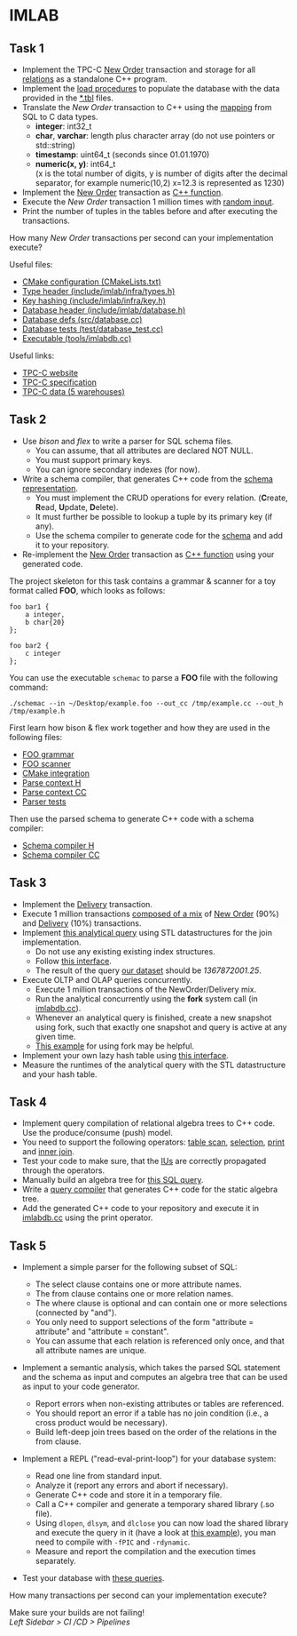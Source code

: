 # IMLAB

## Task 1

* Implement the TPC-C [New Order](/data/new_order.sql) transaction and storage for all [relations](/data/schema.sql) as a standalone C++ program.
* Implement the [load procedures](/include/imlab/database.h) to populate the database with the data provided in the [\*.tbl](https://db.in.tum.de/teaching/ws1718/imlab/tpcc_5w.tar.gz) files.
* Translate the *New Order* transaction to C++ using the [mapping](/include/imlab/infra/types.h) from SQL to C data types.
    * **integer**: int32_t
    * **char**, **varchar**: length plus character array (do not use pointers or std::string)
    * **timestamp**: uint64_t (seconds since 01.01.1970)
    * **numeric(x, y)**: int64_t<br/>
    (x is the total number of digits, y is number of digits after the decimal separator, for example numeric(10,2) x=12.3 is represented as 1230)
* Implement the [New Order](/data/new_order.sql) transaction as [C++ function](/include/imlab/database.h).
* Execute the *New Order* transaction 1 million times with [random input](/tools/imlabdb.cc).
* Print the number of tuples in the tables before and after executing the transactions.

How many *New Order* transactions per second can your implementation execute?

Useful files:
* [CMake configuration (CMakeLists.txt)](/CMakeLists.txt)
* [Type header (include/imlab/infra/types.h)](/include/imlab/infra/types.h)
* [Key hashing (include/imlab/infra/key.h)](/include/imlab/infra/hash.h)
* [Database header (include/imlab/database.h)](/include/imlab/database.h)
* [Database defs (src/database.cc)](/src/database.cc)
* [Database tests (test/database_test.cc)](/test/database_test.cc)
* [Executable (tools/imlabdb.cc)](/tools/imlabdb.cc)

Useful links:
* [TPC-C website](http://www.tpc.org/tpcc/)
* [TPC-C specification](http://www.tpc.org/tpc_documents_current_versions/pdf/tpc-c_v5.11.0.pdf)
* [TPC-C data (5 warehouses)](https://db.in.tum.de/teaching/ws1718/imlab/tpcc_5w.tar.gz)

## Task 2

* Use *bison* and *flex* to write a parser for SQL schema files.
    * You can assume, that all attributes are declared NOT NULL.
    * You must support primary keys.
    * You can ignore secondary indexes (for now).
* Write a schema compiler, that generates C++ code from the [schema representation](include/imlab/schemac/schema_parse_context.h).
    * You must implement the CRUD operations for every relation. (**C**reate, **R**ead, **U**pdate, **D**elete).
    * It must further be possible to lookup a tuple by its primary key (if any).
    * Use the schema compiler to generate code for the [schema](data/schema.sql) and add it to your repository.
* Re-implement the [New Order](data/new_order.sql) transaction as [C++ function](include/imlab/database.h) using your generated code.

The project skeleton for this task contains a grammar & scanner for a toy format called **FOO**, which looks as follows:

```
foo bar1 {
    a integer,
    b char{20}
};

foo bar2 {
    c integer
};
```

You can use the executable `schemac` to parse a **FOO** file with the following command:
```
./schemac --in ~/Desktop/example.foo --out_cc /tmp/example.cc --out_h /tmp/example.h
```

First learn how bison & flex work together and how they are used in the following files:
* [FOO grammar](tools/schemac/schema_parser.y)
* [FOO scanner](tools/schemac/schema_scanner.l)
* [CMake integration](tools/schemac/local.cmake)
* [Parse context H](include/imlab/schemac/schema_parse_context.h)
* [Parse context CC](tools/schemac/schema_parse_context.cc)
* [Parser tests](test/schemac/schema_parser_test.cc)

Then use the parsed schema to generate C++ code with a schema compiler:
* [Schema compiler H](include/imlab/schemac/schema_compiler.h)
* [Schema compiler CC](tools/schemac/schema_compiler.cc)

## Task 3

* Implement the [Delivery](data/delivery.sql) transaction.
* Execute 1 million transactions [composed of a mix](tools/imlabdb.cc) of [New Order](data/new_order.sql) (90%) and [Delivery](data/delivery.sql) (10%) transactions.
* Implement [this analytical query](data/olap.sql) using STL datastructures for the join implementation.<br/>
    * Do not use any existing existing index structures.
    * Follow [this interface](include/imlab/database.h).
    * The result of the query [our dataset](https://db.in.tum.de/teaching/ws1718/imlab/tpcc_5w.tar.gz) should be *1367872001.25*.
* Execute OLTP and OLAP queries concurrently.
    * Execute 1 million transactions of the NewOrder/Delivery mix.
    * Run the analytical concurrently using the **fork** system call (in [imlabdb.cc](tools/imlabdb.cc)).
    * Whenever an analytical query is finished, create a new snapshot using fork, such that exactly one snapshot and query is active at any given time.
    * [This example](data/fork_example.cc) for using fork may be helpful.
* Implement your own lazy hash table using [this interface](include/imlab/infra/hash_table.h).
* Measure the runtimes of the analytical query with the STL datastructure and your hash table.

## Task 4

* Implement query compilation of relational algebra trees to C++ code. Use the produce/consume (push) model.
* You need to support the following operators: [table scan](include/imlab/algebra/table_scan.h), [selection](include/imlab/algebra/selection.h), [print](include/imlab/algebra/print.h) and [inner join](include/imlab/algebra/inner_join.h).
* Test your code to make sure, that the [IUs](include/imlab/algebra/iu.h) are correctly propagated through the operators.
* Manually build an algebra tree for [this SQL query](data/queryc_1.sql).
* Write a [query compiler](tools/queryc/queryc.cc) that generates C++ code for the static algebra tree.
* Add the generated C++ code to your repository and execute it in [imlabdb.cc](tools/imlabdb.cc) using the print operator.

## Task 5

* Implement a simple parser for the following subset of SQL:
    * The select clause contains one or more attribute names.
    * The from clause contains one or more relation names.
    * The where clause is optional and can contain one or more selections (connected by "and").
    * You only need to support selections of the form "attribute = attribute" and "attribute = constant".
    * You can assume that each relation is referenced only once, and that all attribute names are unique.

* Implement a semantic analysis, which takes the parsed SQL statement and the schema as input and computes an algebra tree that can be used as input to your code generator.
    * Report errors when non-existing attributes or tables are referenced.
    * You should report an error if a table has no join condition (i.e., a cross product would be necessary).
    * Build left-deep join trees based on the order of the relations in the from clause.

* Implement a REPL ("read-eval-print-loop") for your database system:
    * Read one line from standard input.
    * Analyze it (report any errors and abort if necessary).
    * Generate C++ code and store it in a temporary file.
    * Call a C++ compiler and generate a temporary shared library (.so file).
    * Using `dlopen`, `dlsym`, and `dlclose` you can now load the shared library and execute the query in it (have a look at [this example](data/dlopen)), you man need to compile with `-fPIC` and `-rdynamic`.
    * Measure and report the compilation and the execution times separately.

* Test your database with [these queries](data/queryc_2.sql).


How many transactions per second can your implementation execute?

Make sure your builds are not failing! <br/>
*Left Sidebar > CI /CD > Pipelines*
